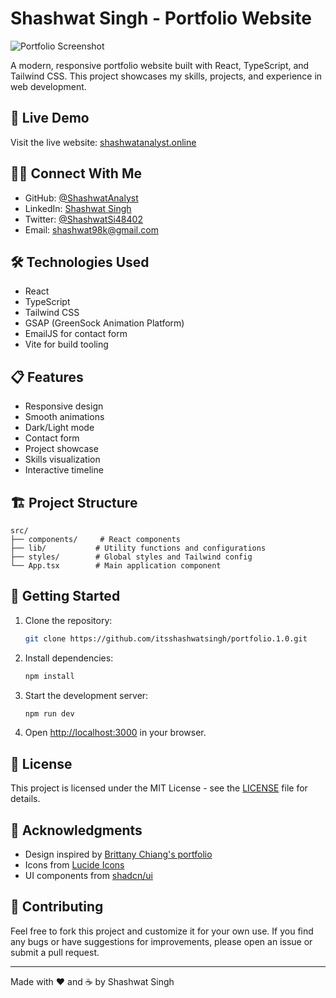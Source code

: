 # Shashwat Singh - Portfolio Website

![Portfolio Screenshot](https://raw.githubusercontent.com/itsshashwatsingh/portfolio.1.0/main/public/images/portfolio-screenshot.png)

A modern, responsive portfolio website built with React, TypeScript, and Tailwind CSS. This project showcases my skills, projects, and experience in web development.

## 🚀 Live Demo

Visit the live website: [shashwatanalyst.online](https://www.shashwatanalyst.online/)

## 👨‍💻 Connect With Me

- GitHub: [@ShashwatAnalyst](https://github.com/shashwatanalyst)
- LinkedIn: [Shashwat Singh](https://www.linkedin.com/in/shashwat-singh-bb2730357/)
- Twitter: [@ShashwatSi48402](https://x.com/ShashwatSi48402)
- Email: shashwat98k@gmail.com

## 🛠️ Technologies Used

- React
- TypeScript
- Tailwind CSS
- GSAP (GreenSock Animation Platform)
- EmailJS for contact form
- Vite for build tooling

## 📋 Features

- Responsive design
- Smooth animations
- Dark/Light mode
- Contact form
- Project showcase
- Skills visualization
- Interactive timeline

## 🏗️ Project Structure

```
src/
├── components/     # React components
├── lib/           # Utility functions and configurations
├── styles/        # Global styles and Tailwind config
└── App.tsx        # Main application component
```

## 🚀 Getting Started

1. Clone the repository:
   ```bash
   git clone https://github.com/itsshashwatsingh/portfolio.1.0.git
   ```

2. Install dependencies:
   ```bash
   npm install
   ```

3. Start the development server:
   ```bash
   npm run dev
   ```

4. Open [http://localhost:3000](http://localhost:3000) in your browser.

## 📝 License

This project is licensed under the MIT License - see the [LICENSE](LICENSE) file for details.

## 🙏 Acknowledgments

- Design inspired by [Brittany Chiang's portfolio](https://brittanychiang.com/)
- Icons from [Lucide Icons](https://lucide.dev/)
- UI components from [shadcn/ui](https://ui.shadcn.com/)

## 🤝 Contributing

Feel free to fork this project and customize it for your own use. If you find any bugs or have suggestions for improvements, please open an issue or submit a pull request. 

---

Made with ❤️ and ☕ by Shashwat Singh 
